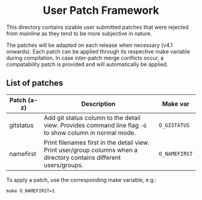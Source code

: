 <h1 align="center">User Patch Framework</h1>

This directory contains sizable user submitted patches that were rejected from mainline as they tend to be more subjective in nature.

The patches will be adapted on each release when necessary (v4.1 onwards). Each patch can be applied through its respective make variable during compilation. In case inter-patch merge conflicts occur, a compatability patch is provided and will automatically be applied.

## List of patches
| Patch (a-z) | Description | Make var |
| --- | --- | --- |
| gitstatus | Add git status column to the detail view. Provides command line flag `-G` to show column in normal mode. | `O_GISTATUS` |
| namefirst | Print filenames first in the detail view. Print user/group columns when a directory contains different users/groups. | `O_NAMEFIRST` |

To apply a patch, use the corresponding make variable, e.g.:

    make O_NAMEFIRST=1
